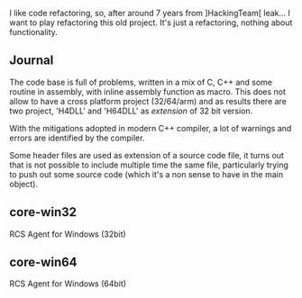 I like code refactoring, so, after around 7 years from ]HackingTeam[ leak... I want to play refactoring this old project.
It's just a refactoring, nothing about functionality.

## Journal
The code base is full of problems, written in a mix of C, C++ and some routine in assembly, with inline assembly function as macro.
This does not allow to have a cross platform project (32/64/arm) and as results there are two project, 'H4DLL' and 'H64DLL' as *extension* of 32 bit version.

With the mitigations adopted in modern C++ compiler, a lot of warnings and errors are identified by the compiler.

Some header files are used as extension of a source code file, it turns out that is not possible to include multiple time the same file, particularly trying to push out some source code (which it's a non sense to have in the main object).


## core-win32
RCS Agent for Windows (32bit)

## core-win64
RCS Agent for Windows (64bit)


